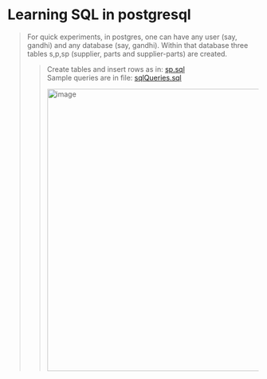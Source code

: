 # Learning SQL in postgresql   
>For quick experiments, in postgres, one can have any user (say, gandhi) and any database (say, gandhi). Within that database three tables s,p,sp (supplier, parts and supplier-parts) are created.     
>>Create tables and insert rows as in:  [sp.sql](https://raw.githubusercontent.com/harnalashok/LLMs/refs/heads/main/install_ai_tools/psql/sqlFiles/sp.sql)     
>>Sample queries are in file:               [sqlQueries.sql](https://raw.githubusercontent.com/harnalashok/LLMs/refs/heads/main/install_ai_tools/psql/sqlFiles/sqlQueries.sql)
>>
>><img width="829" height="566" alt="image" src="https://github.com/user-attachments/assets/abc75c97-755b-43e2-aabe-d3dfb5c7c2f5" />


